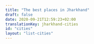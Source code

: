 ```yaml
---
title: "The best places in Jharkhand"
draft: false
date: 2020-09-21T12:59:23+02:00
translationKey: jharkhand-cities
id: "cities"
layout: "list-cities"
---
```


